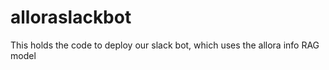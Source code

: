 # alloraslackbot


This holds the code to deploy our slack bot, which uses the allora info RAG model
